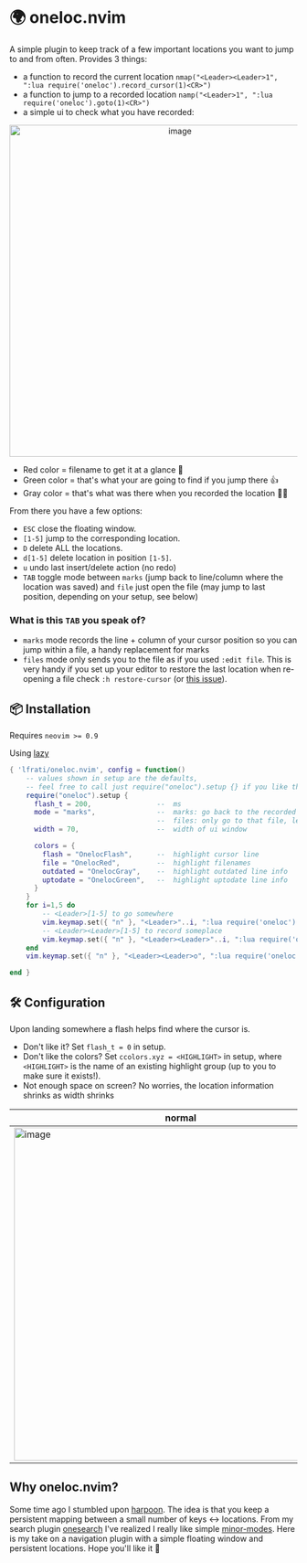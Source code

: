 # 🌍 oneloc.nvim 

A simple plugin to keep track of a few important locations you want to jump to and from often.
Provides 3 things:
- a function to record the current location `nmap("<Leader><Leader>1", ":lua require('oneloc').record_cursor(1)<CR>")`
- a function to jump to a recorded location `namp("<Leader>1", ":lua require('oneloc').goto(1)<CR>")`
- a simple ui to check what you have recorded:

<p align="center">
<img width="581" alt="image" src="https://github.com/lfrati/oneloc.nvim/assets/3115640/8a7c677a-66ba-4927-9b8b-dc70eca2093a">
</p>

- Red color = filename to get it at a glance 👀
- Green color = that's what your are going to find if you jump there 👍
- Gray color = that's what was there when you recorded the location 🤷‍♂️

From there you have a few options:
- `ESC` close the floating window.
- `[1-5]` jump to the corresponding location.
- `D` delete ALL the locations.
- `d[1-5]` delete location in position `[1-5]`.
- `u` undo last insert/delete action (no redo)
- `TAB` toggle mode between `marks` (jump back to line/column where the location was saved) and `file` just open the file (may jump to last position, depending on your setup, see below)

### What is this `TAB` you speak of?
- `marks` mode records the line + column of your cursor position so you can jump within a file, a handy replacement for marks
- `files` mode only sends you to the file as if you used `:edit file`. This is very handy if you set up your editor to restore the last location when re-opening a file check `:h restore-cursor` (or [this issue](https://github.com/neovim/neovim/issues/16339#issuecomment-1457394370)).


## 📦 Installation

Requires `neovim >= 0.9`

Using [lazy](https://github.com/folke/lazy.nvim)
```lua
{ 'lfrati/oneloc.nvim', config = function()
    -- values shown in setup are the defaults,
    -- feel free to call just require("oneloc").setup {} if you like them
    require("oneloc").setup {
      flash_t = 200,                --  ms
      mode = "marks",               --  marks: go back to the recorded cursor position information
                                    --  files: only go to that file, let your editor decide where
      width = 70,                   --  width of ui window

      colors = {
        flash = "OnelocFlash",      --  highlight cursor line
        file = "OnelocRed",         --  highlight filenames
        outdated = "OnelocGray",    --  highlight outdated line info
        uptodate = "OnelocGreen",   --  highlight uptodate line info
      }
    }
    for i=1,5 do
        -- <Leader>[1-5] to go somewhere
        vim.keymap.set({ "n" }, "<Leader>"..i, ":lua require('oneloc').goto("..i..")<CR>")
        -- <Leader><Leader>[1-5] to record someplace
        vim.keymap.set({ "n" }, "<Leader><Leader>"..i, ":lua require('oneloc').record_cursor("..i..")<CR>")
    end
    vim.keymap.set({ "n" }, "<Leader><Leader>o", ":lua require('oneloc').show()<CR>")

end }
```

## 🛠️ Configuration
Upon landing somewhere a flash helps find where the cursor is.
- Don't like it? Set `flash_t = 0` in setup.
- Don't like the colors? Set `ccolors.xyz = <HIGHLIGHT>` in setup, where `<HIGHLIGHT>` is the name of an existing highlight group (up to you to make sure it exists!).
- Not enough space on screen? No worries, the location information shrinks as width shrinks
  
| normal | shorter| shortest |
|---|---|---|
| <img width="583" alt="image" src="https://github.com/lfrati/oneloc.nvim/assets/3115640/65b77920-27ae-40ab-9190-98e053ada35d"> | <img width="439" alt="image" src="https://github.com/lfrati/oneloc.nvim/assets/3115640/a33c76dd-def5-457b-b1cd-eaaad815c64e"> | <img width="193" alt="image" src="https://github.com/lfrati/oneloc.nvim/assets/3115640/203ad893-b633-49f4-b496-13f6b2a9430c"> |

## Why oneloc.nvim?
Some time ago I stumbled upon [harpoon](https://www.youtube.com/watch?v=Qnos8aApa9g).
The idea is that you keep a persistent mapping between a small number of keys <-> locations.
From my search plugin [onesearch](https://github.com/lfrati/onesearch.nvim) I've realized I really like simple [minor-modes](https://www.gnu.org/software/emacs/manual/html_node/emacs/Minor-Modes.html).
Here is my take on a navigation plugin with a simple floating window and persistent locations. Hope you'll like it 🙂 
